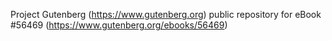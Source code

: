 Project Gutenberg (https://www.gutenberg.org) public repository for
eBook #56469 (https://www.gutenberg.org/ebooks/56469)

